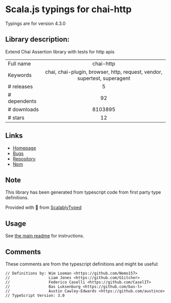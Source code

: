 
# Scala.js typings for chai-http

Typings are for version 4.3.0

## Library description:
Extend Chai Assertion library with tests for http apis

|                    |                 |
| ------------------ | :-------------: |
| Full name          | chai-http |
| Keywords           | chai, chai-plugin, browser, http, request, vendor, supertest, superagent |
| # releases         | 5 |
| # dependents       | 92 |
| # downloads        | 8103895 |
| # stars            | 12 |

## Links
- [Homepage](https://github.com/chaijs/chai-http#readme)
- [Bugs](https://github.com/chaijs/chai-http/issues)
- [Repository](https://github.com/chaijs/chai-http)
- [Npm](https://www.npmjs.com/package/chai-http)
    


## Note
This library has been generated from typescript code from first party type definitions.

Provided with :purple_heart: from [ScalablyTyped](https://github.com/oyvindberg/ScalablyTyped)

## Usage
See [the main readme](../../readme.md) for instructions.

## Comments

These comments are from the typescript definitions and might be useful:
```
// Definitions by: Wim Looman <https://github.com/Nemo157>
//                 Liam Jones <https://github.com/G1itcher>
//                 Federico Caselli <https://github.com/CaselIT>
//                 Bas Luksenburg <https://github.com/bas-l>
//                 Austin Cawley-Edwards <https://github.com/austince>
// TypeScript Version: 3.0

```

